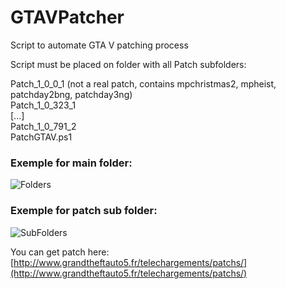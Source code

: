 # GTAVPatcher
Script to automate GTA V patching process

Script must be placed on folder with all Patch subfolders:

Patch_1_0_0_1 (not a real patch, contains mpchristmas2, mpheist, patchday2bng, patchday3ng)  
Patch_1_0_323_1  
[...]  
Patch_1_0_791_2  
PatchGTAV.ps1  

### Exemple for main folder:  
![Folders](https://www.dropbox.com/s/z1pqxxzr10blfyi/Arborescence1_zps8kutl4c4.png?raw=1)  

### Exemple for patch sub folder:  

![SubFolders](https://www.dropbox.com/s/i3fcllgu5yt5kuz/Arborescence2_zpsoybbbk3v.png?raw=1)

You can get patch here: [http://www.grandtheftauto5.fr/telechargements/patchs/](http://www.grandtheftauto5.fr/telechargements/patchs/)